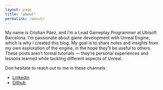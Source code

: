 ```yaml
---
layout: page
title: "about"
permalink: /about/
---
```


My name is Cristian Páez, and I’m a Lead Gameplay Programmer at Ubisoft Barcelona. I’m passionate about game development with Unreal Engine, which is why I created this blog. My goal is to share notes and insights from my own exploration of the engine, in the hope they’ll be useful to others. These posts aren’t formal tutorials — they’re personal experiences and lessons learned while tackling different aspects of Unreal.

Don hesitate to reach out to me in these channels:
- [Linkedin](www.linkedin.com/in/cristianpaezr)
- [Github](https://github.com/Cristian2554)
